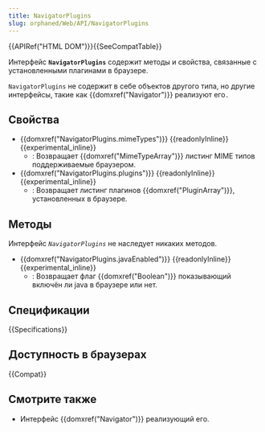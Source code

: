 ```yaml
---
title: NavigatorPlugins
slug: orphaned/Web/API/NavigatorPlugins
---
```


{{APIRef("HTML DOM")}}{{SeeCompatTable}}

Интерфейс **`NavigatorPlugins`** содержит методы и свойства, связанные с установленными плагинами в браузере.

`NavigatorPlugins` не содержит в себе объектов другого типа, но другие интерфейсы, такие как {{domxref("Navigator")}} реализуют его`.`

## Свойства

- {{domxref("NavigatorPlugins.mimeTypes")}} {{readonlyInline}}{{experimental_inline}}
  - : Возвращает {{domxref("MimeTypeArray")}} листинг MIME типов поддерживаемые браузером.
- {{domxref("NavigatorPlugins.plugins")}} {{readonlyInline}}{{experimental_inline}}
  - : Возвращает листинг плагинов {{domxref("PluginArray")}}, установленных в браузере.

## Методы

Интерфейс _`NavigatorPlugins`_ не наследует никаких методов.

- {{domxref("NavigatorPlugins.javaEnabled")}} {{readonlyInline}}{{experimental_inline}}
  - : Возвращает флаг {{domxref("Boolean")}} показывающий включён ли java в браузере или нет.

## Спецификации

{{Specifications}}

## Доступность в браузерах

{{Compat}}

## Смотрите также

- Интерфейс {{domxref("Navigator")}} реализующий его.

